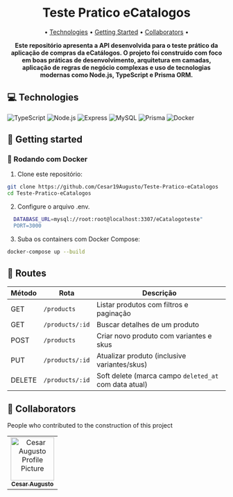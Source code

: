 
<h1 align="center" style="font-weight: bold;">Teste Pratico eCatalogos</h1>

<p align="center">
 • <a href="#tech">Technologies</a> • 
 <a href="#started">Getting Started</a> • 
 <a href="#colab">Collaborators</a> •
</p>

<p align="center">
    <b>Este repositório apresenta a API desenvolvida para o teste prático da aplicação de compras da eCatálogos. O projeto foi construído com foco em boas práticas de desenvolvimento, arquitetura em camadas, aplicação de regras de negócio complexas e uso de tecnologias modernas como Node.js, TypeScript e Prisma ORM.</b>
</p>
<!--
<p align="center">
     <a href="https://teste-pratico-tropa-digital.vercel.app/login">📱 Visit this Project</a>
</p>
-->
<!--
<h2 id="layout">🎨 Layout</h2>
<p align="center"> 
    <img src="../.github/example.png" alt="Image Example" width="400px">
    <img src="../.github/example.png" alt="Image Example" width="400px">
</p>
-->

<h2 id="technologies">💻 Technologies</h2>

![TypeScript](https://img.shields.io/badge/typescript-%23007ACC.svg?style=for-the-badge&logo=typescript&logoColor=white)
![Node.js](https://img.shields.io/badge/node.js-%2343853D.svg?style=for-the-badge&logo=node.js&logoColor=white)
![Express](https://img.shields.io/badge/express.js-%23404d59.svg?style=for-the-badge&logo=express&logoColor=white)
![MySQL](https://img.shields.io/badge/mysql-%2300f.svg?style=for-the-badge&logo=mysql&logoColor=white)
![Prisma](https://img.shields.io/badge/prisma-%23000000.svg?style=for-the-badge&logo=prisma&logoColor=white)
![Docker](https://img.shields.io/badge/docker-%230db7ed.svg?style=for-the-badge&logo=docker&logoColor=white)

<h2 id="started">🚀 Getting started</h2>

### 🧪 Rodando com Docker

1. Clone este repositório:
```bash
git clone https://github.com/Cesar19Augusto/Teste-Pratico-eCatalogos
cd Teste-Pratico-eCatalogos
```
2. Configure o arquivo .env.
 ```bash
   DATABASE_URL=mysql://root:root@localhost:3307/eCatalogoteste"
   PORT=3000
```
3. Suba os containers com Docker Compose:
```bash
docker-compose up --build
```
<h2 id="routes">📌 Routes</h2>

| Método | Rota            | Descrição                                             |
| ------ | --------------- | ----------------------------------------------------- |
| GET    | `/products`     | Listar produtos com filtros e paginação               |
| GET    | `/products/:id` | Buscar detalhes de um produto                         |
| POST   | `/products`     | Criar novo produto com variantes e skus               |
| PUT    | `/products/:id` | Atualizar produto (inclusive variantes/skus)          |
| DELETE | `/products/:id` | Soft delete (marca campo `deleted_at` com data atual) |

<h2 id="colab">🤝 Collaborators</h2>

People who contributed to the construction of this project

<table>
  <tr>
    <td align="center">
      <a href="https://www.linkedin.com/in/cesaraugusto875/">
        <img src="https://avatars.githubusercontent.com/u/79229452?s=400&u=76bc95ac47e156acc7c339a7c3f981211c259df5&v=4;" width="100px;" alt="Cesar Augusto Profile Picture"/><br>
        <sub>
          <b>Cesar Augusto</b>
        </sub>
      </a>
    </td>
  </tr>
</table>



